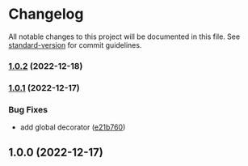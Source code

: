 # Changelog

All notable changes to this project will be documented in this file. See [standard-version](https://github.com/conventional-changelog/standard-version) for commit guidelines.

### [1.0.2](https://github.com/amin7ranjbar/nest-rabbitmq/compare/v1.0.1...v1.0.2) (2022-12-18)

### [1.0.1](https://github.com/amin7ranjbar/nest-rabbitmq/compare/v1.0.0...v1.0.1) (2022-12-17)


### Bug Fixes

* add global decorator ([e21b760](https://github.com/amin7ranjbar/nest-rabbitmq/commit/e21b7602af6b3af7c1f7c4409e80bcc168d31f00))

## 1.0.0 (2022-12-17)
